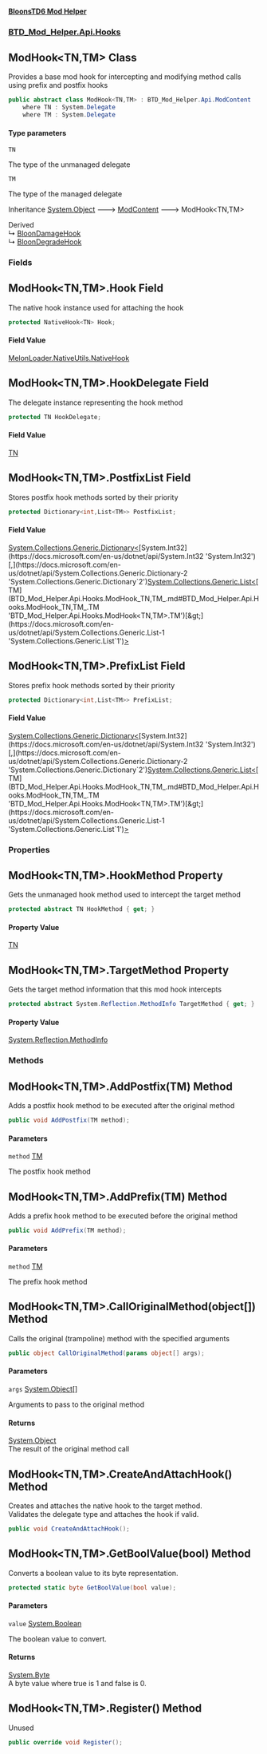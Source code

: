 #### [BloonsTD6 Mod Helper](README.md 'README')
### [BTD_Mod_Helper.Api.Hooks](README.md#BTD_Mod_Helper.Api.Hooks 'BTD_Mod_Helper.Api.Hooks')

## ModHook<TN,TM> Class

Provides a base mod hook for intercepting and modifying method calls using prefix and postfix hooks

```csharp
public abstract class ModHook<TN,TM> : BTD_Mod_Helper.Api.ModContent
    where TN : System.Delegate
    where TM : System.Delegate
```
#### Type parameters

<a name='BTD_Mod_Helper.Api.Hooks.ModHook_TN,TM_.TN'></a>

`TN`

The type of the unmanaged delegate

<a name='BTD_Mod_Helper.Api.Hooks.ModHook_TN,TM_.TM'></a>

`TM`

The type of the managed delegate

Inheritance [System.Object](https://docs.microsoft.com/en-us/dotnet/api/System.Object 'System.Object') &#129106; [ModContent](BTD_Mod_Helper.Api.ModContent.md 'BTD_Mod_Helper.Api.ModContent') &#129106; ModHook<TN,TM>

Derived  
&#8627; [BloonDamageHook](BTD_Mod_Helper.Api.Hooks.BloonHooks.BloonDamageHook.md 'BTD_Mod_Helper.Api.Hooks.BloonHooks.BloonDamageHook')  
&#8627; [BloonDegradeHook](BTD_Mod_Helper.Api.Hooks.BloonHooks.BloonDegradeHook.md 'BTD_Mod_Helper.Api.Hooks.BloonHooks.BloonDegradeHook')
### Fields

<a name='BTD_Mod_Helper.Api.Hooks.ModHook_TN,TM_.Hook'></a>

## ModHook<TN,TM>.Hook Field

The native hook instance used for attaching the hook

```csharp
protected NativeHook<TN> Hook;
```

#### Field Value
[MelonLoader.NativeUtils.NativeHook](https://docs.microsoft.com/en-us/dotnet/api/MelonLoader.NativeUtils.NativeHook 'MelonLoader.NativeUtils.NativeHook')

<a name='BTD_Mod_Helper.Api.Hooks.ModHook_TN,TM_.HookDelegate'></a>

## ModHook<TN,TM>.HookDelegate Field

The delegate instance representing the hook method

```csharp
protected TN HookDelegate;
```

#### Field Value
[TN](BTD_Mod_Helper.Api.Hooks.ModHook_TN,TM_.md#BTD_Mod_Helper.Api.Hooks.ModHook_TN,TM_.TN 'BTD_Mod_Helper.Api.Hooks.ModHook<TN,TM>.TN')

<a name='BTD_Mod_Helper.Api.Hooks.ModHook_TN,TM_.PostfixList'></a>

## ModHook<TN,TM>.PostfixList Field

Stores postfix hook methods sorted by their priority

```csharp
protected Dictionary<int,List<TM>> PostfixList;
```

#### Field Value
[System.Collections.Generic.Dictionary&lt;](https://docs.microsoft.com/en-us/dotnet/api/System.Collections.Generic.Dictionary-2 'System.Collections.Generic.Dictionary`2')[System.Int32](https://docs.microsoft.com/en-us/dotnet/api/System.Int32 'System.Int32')[,](https://docs.microsoft.com/en-us/dotnet/api/System.Collections.Generic.Dictionary-2 'System.Collections.Generic.Dictionary`2')[System.Collections.Generic.List&lt;](https://docs.microsoft.com/en-us/dotnet/api/System.Collections.Generic.List-1 'System.Collections.Generic.List`1')[TM](BTD_Mod_Helper.Api.Hooks.ModHook_TN,TM_.md#BTD_Mod_Helper.Api.Hooks.ModHook_TN,TM_.TM 'BTD_Mod_Helper.Api.Hooks.ModHook<TN,TM>.TM')[&gt;](https://docs.microsoft.com/en-us/dotnet/api/System.Collections.Generic.List-1 'System.Collections.Generic.List`1')[&gt;](https://docs.microsoft.com/en-us/dotnet/api/System.Collections.Generic.Dictionary-2 'System.Collections.Generic.Dictionary`2')

<a name='BTD_Mod_Helper.Api.Hooks.ModHook_TN,TM_.PrefixList'></a>

## ModHook<TN,TM>.PrefixList Field

Stores prefix hook methods sorted by their priority

```csharp
protected Dictionary<int,List<TM>> PrefixList;
```

#### Field Value
[System.Collections.Generic.Dictionary&lt;](https://docs.microsoft.com/en-us/dotnet/api/System.Collections.Generic.Dictionary-2 'System.Collections.Generic.Dictionary`2')[System.Int32](https://docs.microsoft.com/en-us/dotnet/api/System.Int32 'System.Int32')[,](https://docs.microsoft.com/en-us/dotnet/api/System.Collections.Generic.Dictionary-2 'System.Collections.Generic.Dictionary`2')[System.Collections.Generic.List&lt;](https://docs.microsoft.com/en-us/dotnet/api/System.Collections.Generic.List-1 'System.Collections.Generic.List`1')[TM](BTD_Mod_Helper.Api.Hooks.ModHook_TN,TM_.md#BTD_Mod_Helper.Api.Hooks.ModHook_TN,TM_.TM 'BTD_Mod_Helper.Api.Hooks.ModHook<TN,TM>.TM')[&gt;](https://docs.microsoft.com/en-us/dotnet/api/System.Collections.Generic.List-1 'System.Collections.Generic.List`1')[&gt;](https://docs.microsoft.com/en-us/dotnet/api/System.Collections.Generic.Dictionary-2 'System.Collections.Generic.Dictionary`2')
### Properties

<a name='BTD_Mod_Helper.Api.Hooks.ModHook_TN,TM_.HookMethod'></a>

## ModHook<TN,TM>.HookMethod Property

Gets the unmanaged hook method used to intercept the target method

```csharp
protected abstract TN HookMethod { get; }
```

#### Property Value
[TN](BTD_Mod_Helper.Api.Hooks.ModHook_TN,TM_.md#BTD_Mod_Helper.Api.Hooks.ModHook_TN,TM_.TN 'BTD_Mod_Helper.Api.Hooks.ModHook<TN,TM>.TN')

<a name='BTD_Mod_Helper.Api.Hooks.ModHook_TN,TM_.TargetMethod'></a>

## ModHook<TN,TM>.TargetMethod Property

Gets the target method information that this mod hook intercepts

```csharp
protected abstract System.Reflection.MethodInfo TargetMethod { get; }
```

#### Property Value
[System.Reflection.MethodInfo](https://docs.microsoft.com/en-us/dotnet/api/System.Reflection.MethodInfo 'System.Reflection.MethodInfo')
### Methods

<a name='BTD_Mod_Helper.Api.Hooks.ModHook_TN,TM_.AddPostfix(TM)'></a>

## ModHook<TN,TM>.AddPostfix(TM) Method

Adds a postfix hook method to be executed after the original method

```csharp
public void AddPostfix(TM method);
```
#### Parameters

<a name='BTD_Mod_Helper.Api.Hooks.ModHook_TN,TM_.AddPostfix(TM).method'></a>

`method` [TM](BTD_Mod_Helper.Api.Hooks.ModHook_TN,TM_.md#BTD_Mod_Helper.Api.Hooks.ModHook_TN,TM_.TM 'BTD_Mod_Helper.Api.Hooks.ModHook<TN,TM>.TM')

The postfix hook method

<a name='BTD_Mod_Helper.Api.Hooks.ModHook_TN,TM_.AddPrefix(TM)'></a>

## ModHook<TN,TM>.AddPrefix(TM) Method

Adds a prefix hook method to be executed before the original method

```csharp
public void AddPrefix(TM method);
```
#### Parameters

<a name='BTD_Mod_Helper.Api.Hooks.ModHook_TN,TM_.AddPrefix(TM).method'></a>

`method` [TM](BTD_Mod_Helper.Api.Hooks.ModHook_TN,TM_.md#BTD_Mod_Helper.Api.Hooks.ModHook_TN,TM_.TM 'BTD_Mod_Helper.Api.Hooks.ModHook<TN,TM>.TM')

The prefix hook method

<a name='BTD_Mod_Helper.Api.Hooks.ModHook_TN,TM_.CallOriginalMethod(object[])'></a>

## ModHook<TN,TM>.CallOriginalMethod(object[]) Method

Calls the original (trampoline) method with the specified arguments

```csharp
public object CallOriginalMethod(params object[] args);
```
#### Parameters

<a name='BTD_Mod_Helper.Api.Hooks.ModHook_TN,TM_.CallOriginalMethod(object[]).args'></a>

`args` [System.Object](https://docs.microsoft.com/en-us/dotnet/api/System.Object 'System.Object')[[]](https://docs.microsoft.com/en-us/dotnet/api/System.Array 'System.Array')

Arguments to pass to the original method

#### Returns
[System.Object](https://docs.microsoft.com/en-us/dotnet/api/System.Object 'System.Object')  
The result of the original method call

<a name='BTD_Mod_Helper.Api.Hooks.ModHook_TN,TM_.CreateAndAttachHook()'></a>

## ModHook<TN,TM>.CreateAndAttachHook() Method

Creates and attaches the native hook to the target method.  
Validates the delegate type and attaches the hook if valid.

```csharp
public void CreateAndAttachHook();
```

<a name='BTD_Mod_Helper.Api.Hooks.ModHook_TN,TM_.GetBoolValue(bool)'></a>

## ModHook<TN,TM>.GetBoolValue(bool) Method

Converts a boolean value to its byte representation.

```csharp
protected static byte GetBoolValue(bool value);
```
#### Parameters

<a name='BTD_Mod_Helper.Api.Hooks.ModHook_TN,TM_.GetBoolValue(bool).value'></a>

`value` [System.Boolean](https://docs.microsoft.com/en-us/dotnet/api/System.Boolean 'System.Boolean')

The boolean value to convert.

#### Returns
[System.Byte](https://docs.microsoft.com/en-us/dotnet/api/System.Byte 'System.Byte')  
A byte value where true is 1 and false is 0.

<a name='BTD_Mod_Helper.Api.Hooks.ModHook_TN,TM_.Register()'></a>

## ModHook<TN,TM>.Register() Method

Unused

```csharp
public override void Register();
```